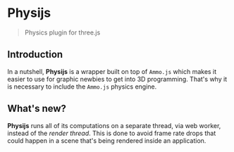 # Physijs
> Physics plugin for three.js

## Introduction
In a nutshell, **Physijs** is a wrapper built on top of `Ammo.js` which makes it easier to use for graphic newbies to get into 3D programming. That's why it is necessary to include the `Ammo.js` physics engine.

## What's new?
**Physijs** runs all of its computations on a separate thread, via web worker, instead of the *render thread*. This is done to avoid frame rate drops that could happen in a scene that's being rendered inside an application.